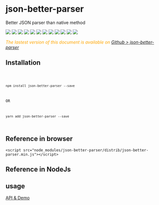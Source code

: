 # json-better-parser
Better JSON parser than native method

 <div style="display:inline">
    <a target="_blank" title="build" href="https://travis-ci.org/Sylvain59650/json-better-parser"><img src="https://travis-ci.org/Sylvain59650/json-better-parser.png?branch=master" /></a>
    <a target="_blank" title="version" href="https://www.npmjs.com/package/json-better-parser"><img src="https://img.shields.io/npm/v/json-better-parser.svg" /></a>
    <a target="_blank" title="package" href="https://github.com/Sylvain59650/json-better-parser"><img src="https://img.shields.io/github/package-json/v/Sylvain59650/json-better-parser.svg" /></a>
    <a target="_blank" title="dependencies" href="https://david-dm.org/Sylvain59650/json-better-parser"><img src="https://img.shields.io/david/Sylvain59650/json-better-parser.svg" /></a>
    <a target="_blank" title="dependencies graph" href="http://npm.anvaka.com/#/view/2d/json-better-parser"><img src="https://img.shields.io/badge/dependencies-graph-blue.svg" /></a>
    <img src="https://img.shields.io/bundlephobia/min/json-better-parser.svg" />
    <img src="https://img.shields.io/badge/eslint-ok-blue.svg" />
    <a target="_blank" title="tests" href="https://sylvain59650.github.io/json-better-parser/"><img src="https://img.shields.io/badge/tests-passing-brightgreen.svg" /></a>
      <a target="_blank" title="downloads" href="https://www.jsdelivr.com/package/npm/json-better-parser"><img src="https://data.jsdelivr.com/v1/package/npm/json-better-parser/badge" /></a>
    <a target="_blank" title="cdn" href="https://cdn.jsdelivr.net/npm/json-better-parser/distrib/json-better-parser.min.js"><img src="https://img.shields.io/badge/cdn-jsdeliv-black.svg" /></a>
    <img src="https://img.shields.io/npm/l/json-better-parser.svg" />
    <img src="https://hits.dwyl.com/Sylvain59650/json-better-parser.svg" />
  </div>


 <div class="Note" style="color:orange;font-style:italic">
 
The lastest version of this document is available on [Github > json-better-parser](https://github.com/Sylvain59650/json-better-parser/blob/master/README.md)


</div>



## Installation
<code>

    npm install json-better-parser --save

OR

    yarn add json-better-parser --save
</code>

## Reference in browser

    <script src="node_modules/json-better-parser/distrib/json-better-parser.min.js"></script>

## Reference in NodeJs

## usage

   
<a href="https://sylvain59650.github.io/json-better-parser/">API & Demo</a>